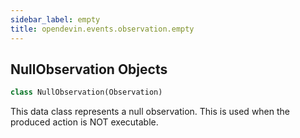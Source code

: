 ```yaml
---
sidebar_label: empty
title: opendevin.events.observation.empty
---
```


## NullObservation Objects

```python
class NullObservation(Observation)
```

This data class represents a null observation.
This is used when the produced action is NOT executable.

